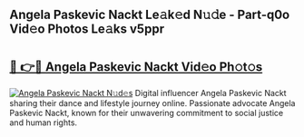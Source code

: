 ## Angela Paskevic Nackt Le𝚊k𝚎d N𝚞𝚍e - Part-q0o Vid𝚎o Photos Le𝚊ks v5ppr

# <h2><a href="http://fb7c78.evod.top/?m=Angela+Paskevic+Nackt">🔗 👉🔴 Angela Paskevic Nackt Vid𝚎o Ph𝚘t𝚘s</a></h2>

[![Angela Paskevic Nackt N𝚞d𝚎s](https://i.imgur.com/8V9OHl7.gif)](http://fb7c78.evod.top/?m=Angela+Paskevic+Nackt)
Digital influencer Angela Paskevic Nackt sharing their dance and lifestyle journey online. Passionate advocate Angela Paskevic Nackt, known for their unwavering commitment to social justice and human rights. 
